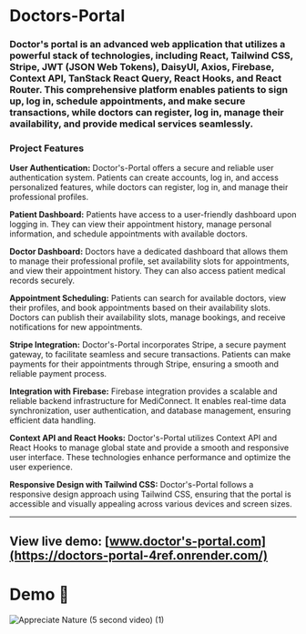 # Doctors-Portal

### Doctor's portal is an advanced web application that utilizes a powerful stack of technologies, including React, Tailwind CSS, Stripe, JWT (JSON Web Tokens), DaisyUI, Axios, Firebase, Context API, TanStack React Query, React Hooks, and React Router. This comprehensive platform enables patients to sign up, log in, schedule appointments, and make secure transactions, while doctors can register, log in, manage their availability, and provide medical services seamlessly. 

### Project Features
**User Authentication:** Doctor's-Portal offers a secure and reliable user authentication system. Patients can create accounts, log in, and access personalized features, while doctors can register, log in, and manage their professional profiles.

**Patient Dashboard:** Patients have access to a user-friendly dashboard upon logging in. They can view their appointment history, manage personal information, and schedule appointments with available doctors.

**Doctor Dashboard:** Doctors have a dedicated dashboard that allows them to manage their professional profile, set availability slots for appointments, and view their appointment history. They can also access patient medical records securely.

**Appointment Scheduling:** Patients can search for available doctors, view their profiles, and book appointments based on their availability slots. Doctors can publish their availability slots, manage bookings, and receive notifications for new appointments.

**Stripe Integration:** Doctor's-Portal incorporates Stripe, a secure payment gateway, to facilitate seamless and secure transactions. Patients can make payments for their appointments through Stripe, ensuring a smooth and reliable payment process.

**Integration with Firebase:** Firebase integration provides a scalable and reliable backend infrastructure for MediConnect. It enables real-time data synchronization, user authentication, and database management, ensuring efficient data handling.

**Context API and React Hooks:** Doctor's-Portal utilizes Context API and React Hooks to manage global state and provide a smooth and responsive user interface. These technologies enhance performance and optimize the user experience.

**Responsive Design with Tailwind CSS:** Doctor's-Portal follows a responsive design approach using Tailwind CSS, ensuring that the portal is accessible and visually appealing across various devices and screen sizes.

---

## View live demo: [www.doctor's-portal.com](https://doctors-portal-4ref.onrender.com/)

# Demo :movie_camera:

![Appreciate Nature (5 second video) (1)](https://media.githubusercontent.com/media/alfatcse/gifTest/main/docPPP.gif)

